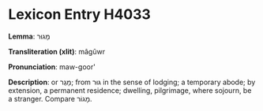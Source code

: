 # Lexicon Entry H4033

**Lemma**: מָגוּר

**Transliteration (xlit)**: mâgûwr

**Pronunciation**: maw-goor'

**Description**:
or מָגֻר; from גּוּר in the sense of lodging; a temporary abode; by extension, a permanent residence; dwelling, pilgrimage, where sojourn, be a stranger. Compare מָגוֹר.

